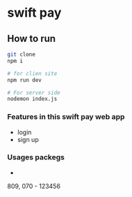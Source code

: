# swift pay 

## How to run 

```bash
git clone 
npm i

# for clien site
npm run dev 

# For server side
nodemon index.js
```
### Features in this swift pay web app

- login 
- sign up

### Usages packegs

- 
809, 070 - 123456